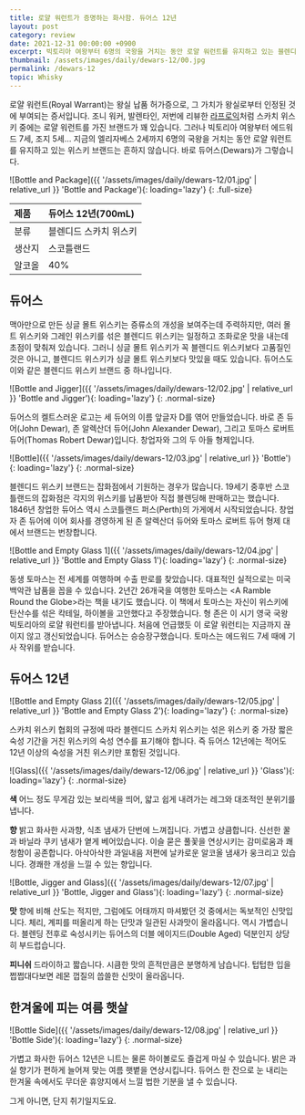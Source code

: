```yaml
---
title: 로얄 워런트가 증명하는 화사함. 듀어스 12년
layout: post
category: review
date: 2021-12-31 00:00:00 +0900
excerpt: 빅토리아 여왕부터 6명의 국왕을 거치는 동안 로얄 워런트를 유지하고 있는 블렌디드 위스키, 듀어스 12년의 화사한 매력을 알아봅니다.
thumbnail: /assets/images/daily/dewars-12/00.jpg
permalink: /dewars-12
topic: Whisky
---
```


로얄 워런트(Royal Warrant)는 왕실 납품 허가증으로, 그 가치가 왕실로부터 인정된 것에 부여되는 증서입니다. 조니 워커, 발렌타인, 저번에 리뷰한 <a title='매거진 입맛 - 사랑하거나 싫어하거나, 피트의 마술적 매력. 라프로익 10년' href='/laphroaig-10' target='_blank' rel='noopener'>라프로익</a>처럼 스카치 위스키 중에는 로얄 워런트를 가진 브랜드가 꽤 있습니다. 그러나 빅토리아 여왕부터 에드워드 7세, 조지 5세… 지금의 엘리자베스 2세까지 6명의 국왕을 거치는 동안 로얄 워런트를 유지하고 있는 위스키 브랜드는 흔하지 않습니다. 바로 듀어스(Dewars)가 그렇습니다.

![Bottle and Package]({{ '/assets/images/daily/dewars-12/01.jpg' | relative_url }} 'Bottle and Package'){: loading='lazy'}
{: .full-size}

|제품|듀어스 12년(700mL)|
|:---|:---|
|분류|블렌디드 스카치 위스키|
|생산지|스코틀랜드|
|알코올|40%|

## 듀어스

맥아만으로 만든 싱글 몰트 위스키는 증류소의 개성을 보여주는데 주력하지만, 여러 몰트 위스키와 그레인 위스키를 섞은 블렌디드 위스키는 일정하고 조화로운 맛을 내는데 초점이 맞춰져 있습니다. 그러니 싱글 몰트 위스키가 꼭 블렌디드 위스키보다 고품질인 것은 아니고, 블렌디드 위스키가 싱글 몰트 위스키보다 맛있을 때도 있습니다. 듀어스도 이와 같은 블렌디드 위스키 브랜드 중 하나입니다.

![Bottle and Jigger]({{ '/assets/images/daily/dewars-12/02.jpg' | relative_url }} 'Bottle and Jigger'){: loading='lazy'}
{: .normal-size}

듀어스의 켈트스러운 로고는 세 듀어의 이름 앞글자 D를 엮어 만들었습니다. 바로 존 듀어(John Dewar), 존 알렉산더 듀어(John Alexander Dewar), 그리고 토마스 로버트 듀어(Thomas Robert Dewar)입니다. 창업자와 그의 두 아들 형제입니다.

![Bottle]({{ '/assets/images/daily/dewars-12/03.jpg' | relative_url }} 'Bottle'){: loading='lazy'}
{: .normal-size}

블렌디드 위스키 브랜드는 잡화점에서 기원하는 경우가 많습니다. 19세기 중후반 스코틀랜드의 잡화점은 각지의 위스키를 납품받아 직접 블렌딩해 판매하고는 했습니다. 1846년 창업한 듀어스 역시 스코틀랜드 퍼스(Perth)의 가게에서 시작되었습니다. 창업자 존 듀어에 이어 회사를 경영하게 된 존 알렉산더 듀어와 토마스 로버트 듀어 형제 대에서 브랜드는 번창합니다.

![Bottle and Empty Glass 1]({{ '/assets/images/daily/dewars-12/04.jpg' | relative_url }} 'Bottle and Empty Glass 1'){: loading='lazy'}
{: .normal-size}

동생 토마스는 전 세계를 여행하며 수출 판로를 찾았습니다. 대표적인 실적으로는 미국 백악관 납품을 꼽을 수 있습니다. 2년간 26개국을 여행한 토마스는 &lt;A Ramble Round the Globe&gt;라는 책을 내기도 했습니다. 이 책에서 토마스는 자신이 위스키에 탄산수를 섞은 칵테일, 하이볼을 고안했다고 주장했습니다. 형 존은 이 시기 영국 국왕 빅토리아의 로얄 워런티를 받아냅니다. 처음에 언급했듯 이 로얄 워런티는 지금까지 끊이지 않고 갱신되었습니다. 듀어스는 승승장구했습니다. 토마스는 에드워드 7세 때에 기사 작위를 받습니다.

## 듀어스 12년

![Bottle and Empty Glass 2]({{ '/assets/images/daily/dewars-12/05.jpg' | relative_url }} 'Bottle and Empty Glass 2'){: loading='lazy'}
{: .normal-size}

스카치 위스키 협회의 규정에 따라 블렌디드 스카치 위스키는 섞은 위스키 중 가장 짧은 숙성 기간을 거친 위스키의 숙성 연수를 표기해야 합니다. 즉 듀어스 12년에는 적어도 12년 이상의 숙성을 거친 위스키만 포함된 것입니다.

![Glass]({{ '/assets/images/daily/dewars-12/06.jpg' | relative_url }} 'Glass'){: loading='lazy'}
{: .normal-size}

**색** 어느 정도 무게감 있는 보리색을 띄어, 얇고 쉽게 내려가는 레그와 대조적인 분위기를 냅니다.

**향** 밝고 화사한 사과향, 식초 냄새가 단번에 느껴집니다. 가볍고 상큼합니다. 신선한 꿀과 바닐라 쿠키 냄새가 옅게 베어있습니다. 이슬 묻은 풀꽃을 연상시키는 감미로움과 쾌청함이 공존합니다. 아삭아삭한 과일내음 저편에 날카로운 알코올 냄새가 웅크리고 있습니다. 경쾌한 개성을 느낄 수 있는 향입니다.

![Bottle, Jigger and Glass]({{ '/assets/images/daily/dewars-12/07.jpg' | relative_url }} 'Bottle, Jigger and Glass'){: loading='lazy'}
{: .normal-size}

**맛** 향에 비해 산도는 적지만, 그럼에도 어태까지 마셔봤던 것 중에서는 독보적인 신맛입니다. 체리, 계피를 떠올리게 하는 단맛과 일관된 사과맛이 올라옵니다. 역시 가볍습니다. 블렌딩 전후로 숙성시키는 듀어스의 더블 에이지드(Double Aged) 덕분인지 상당히 부드럽습니다.

**피니쉬** 드라이하고 짧습니다. 시큼한 맛의 흔적만큼은 분명하게 남습니다. 텁텁한 입을 쩝쩝대다보면 레몬 껍질의 씁쓸한 신맛이 올라옵니다.

## 한겨울에 피는 여름 햇살

![Bottle Side]({{ '/assets/images/daily/dewars-12/08.jpg' | relative_url }} 'Bottle Side'){: loading='lazy'}
{: .normal-size}

가볍고 화사한 듀어스 12년은 니트는 물론 하이볼로도 즐겁게 마실 수 있습니다. 밝은 과실 향기가 편하게 늘어져 맞는 여름 햇볕을 연상시킵니다. 듀어스 한 잔으로 눈 내리는 한겨울 속에서도 무더운 휴양지에서 느낄 법한 기분을 낼 수 있습니다.

그게 아니면, 단지 취기일지도요.
